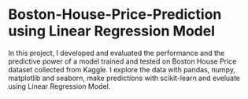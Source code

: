 # Boston-House-Price-Prediction using Linear Regression Model
In this project, I developed and evaluated the performance and the predictive power of a model trained and tested on Boston House Price dataset collected from Kaggle. I explore the data with pandas, numpy, matplotlib and seaborn, make predictions with scikit-learn and eveluate using Linear Regression Model.
